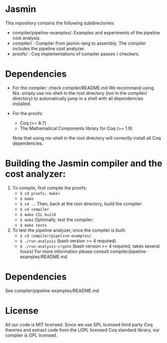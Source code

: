 # Jasmin

This repository contains the following subdirectories:

- compiler/pipeline-examples/: Examples and experiments of the
  pipeline cost analysis.
- compiler/ : Compiler from jasmin-lang to assembly.
  The compiler includes the pipeline cost analyzer.
- proofs/ : Coq implementations of compiler passes / checkers.

# Dependencies

- For the compiler: check compiler/README.md
  We recommand using Nix: simply use nix-shell in the root directory
  (*not* in the compiler/ directory) to automatically jump in a shell
  with all dependencies installed.
- For the proofs:
  + Coq (>= 8.7)
  + The Mathematical Components library for Coq (>= 1.9)

  Note that using nix-shell in the root directory will correctly install all
  Coq dependencies.

# Building the Jasmin compiler and the cost analyzer:

1. To compile, first compile the proofs:
   - `$ cd proofs; make)`
   - `$ make`
   - `$ cd ..`
   Then, back at the root directory, build the compiler:    
   - `$ cd compiler`
   - `$ make CIL build`
   - `$ make`
   Optionally, test the compiler:
   - `$ make tests`
2. To test the pipeline analyzer, once the compiler is built:
   - `$ cd compiler/pipeline-examples/`
   - `$ ./run-analysis` (bash version >= 4 required)
   - `$ ./run-analysis-crypto` (bash version >= 4 required, takes several hours)
   For more information please consult compiler/pipeline-examples/README.md

# Dependencies

See compiler/pipeline-examples/README.md

# License

All our code is MIT licensed. Since we use GPL licensed third party Coq
theories and extract code from the LGPL licensed Coq standard library,
our compiler is GPL licensed.
